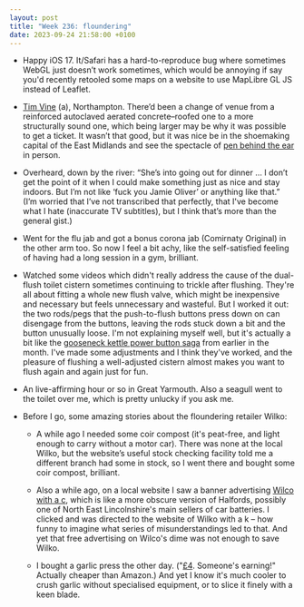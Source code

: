 ```yaml
---
layout: post
title: "Week 236: floundering"
date: 2023-09-24 21:58:00 +0100
---
```


- Happy iOS 17. It/Safari has a hard-to-reproduce bug where sometimes WebGL just doesn’t work sometimes, which would be annoying if say you'd recently retooled some maps on a website to use MapLibre GL JS instead of Leaflet.

- [Tim Vine](https://www.youtube.com/watch?v=v4-3jJmJ4eo) (a), Northampton.
  There’d been a change of venue from a reinforced autoclaved aerated concrete–roofed one to a more structurally sound one, which being larger may be why it was possible to get a ticket.
  It wasn’t that good, but it was nice be in the shoemaking capital of the East Midlands and see the spectacle of [pen behind the ear](https://www.youtube.com/watch?v=0pwbQvJDFzQ) in person.

- Overheard, down by the river: “She’s into going out for dinner … I don’t get the point of it when I could make something just as nice and stay indoors. But I’m not like ‘fuck you Jamie Oliver’ or anything like that.” (I’m worried that I’ve not transcribed that perfectly, that I've become what I hate (inaccurate TV subtitles), but I think that’s more than the general gist.)

- Went for the flu jab and got a bonus corona jab (Comirnaty Original) in the other arm too. So now I feel a bit achy, like the self-satisfied feeling of having had a long session in a gym, brilliant.

- Watched some videos which didn't really address the cause of the dual-flush toilet cistern sometimes continuing to trickle after flushing. They're all about fitting a whole new flush valve, which might be inexpensive and necessary but feels unnecessary and wasteful. But I worked it out: the two rods/pegs that the push-to-flush buttons press down on can disengage from the buttons, leaving the rods stuck down a bit and the button unusually loose. I'm not explaining myself well, but it's actually a bit like the [gooseneck kettle power button saga](/2023/09/week-233) from earlier in the month. I've made some adjustments and I think they've worked, and the pleasure of flushing a well-adjusted cistern almost makes you want to flush again and again just for fun.

- An live-affirming hour or so in Great Yarmouth. Also a seagull went to the toilet over me, which is pretty unlucky if you ask me.

- Before I go, some amazing stories about the floundering retailer Wilko:

  - A while ago I needed some coir compost (it's peat-free, and light enough to carry without a motor car). There was none at the local Wilko, but the website’s useful stock checking facility told me a different branch had some in stock, so I went there and bought some coir compost, brilliant.

  - Also a while ago, on a local website I saw a banner advertising [Wilco with a c](https://shortisgroup.co.uk/), which is like a more obscure version of Halfords, possibly one of North East Lincolnshire's main sellers of car batteries. I clicked and was directed to the website of Wilko with a k – how funny to imagine what series of misunderstandings led to that. And yet that free advertising on Wilco's dime was not enough to save Wilko.

  - I bought a garlic press the other day. ("[£4](https://www.wilko.com/en-uk/chef-aid-stainless-steel-garlic-press/p/0544706). Someone's earning!" Actually cheaper than Amazon.) And yet I know it's much cooler to crush garlic without specialised equipment, or to slice it finely with a keen blade.
